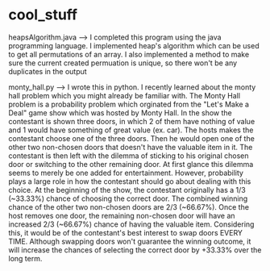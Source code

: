 # cool_stuff

heapsAlgorithm.java --> I completed this program using the java programming language. I implemented heap's algorithm which can be used to get all permutations of an array. I also implemented a method to make sure the current created permuation is unique, so there won't be any duplicates in the output


monty_hall.py --> I wrote this in python. I recently learned about the monty hall problem which you might already be familiar with. The Monty Hall problem is a probability problem which orginated from the "Let's Make a Deal" game show which was hosted by Monty Hall. In the show the contestant is shown three doors, in which 2 of them have nothing of value and 1 would have something of great value (ex. car). The hosts makes the contestant choose one of the three doors. Then he would open one of the other two non-chosen doors that doesn't have the valuable item in it. The contestant is then left with the dilemma of sticking to his original chosen door or switching to the other remaining door. At first glance this dilemma seems to merely be one added for entertainment. However, probability plays a large role in how the contestant should go about dealing with this choice. At the beginning of the show, the contestant originally has a 1/3 (~33.33%) chance of choosing the correct door. The combined winning chance of the other two non-chosen doors are 2/3 (~66.67%). Once the host removes one door, the remaining non-chosen door will have an increased 2/3 (~66.67%) chance of having the valuable item. Considering this, it would be of the contestant's best interest to swap doors EVERY TIME. Although swapping doors won't guarantee the winning outcome, it will increase the chances of selecting the correct door by +33.33% over the long term.
